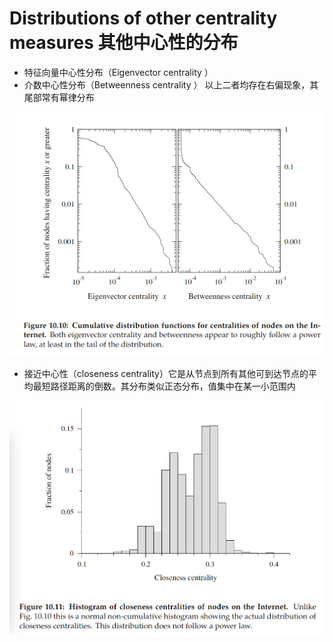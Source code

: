 # Distributions of other centrality measures 其他中心性的分布
- 特征向量中心性分布（Eigenvector centrality ）
- 介数中心性分布（Betweenness centrality ）
  以上二者均存在右偏现象，其尾部常有幂律分布

![11](pic/pic07.png)

- 接近中心性（closeness centrality）它是从节点到所有其他可到达节点的平均最短路径距离的倒数。其分布类似正态分布，值集中在某一小范围内

![11](pic/pic08.png)


